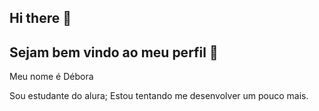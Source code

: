 ## Hi there 👋

## Sejam bem vindo ao meu perfil 💟

Meu nome é Débora

Sou estudante do alura;
Estou tentando me desenvolver um pouco mais.




